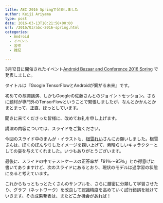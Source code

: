 ```yaml
---
title: ABC 2016 Springで発表しました
author: Keiji Ariyama
type: post
date: 2016-03-13T18:21:58+00:00
url: /2016/03/abc-2016-spring.html
categories:
  - Android
  - イベント
  - 習作
  - 雑記

---
```

3月12日に開催されたイベント[Android Bazaar and Conference 2016 Spring][1] で発表しました。

タイトルは『Google TensorFlowとAndroidが繋がる未来』です。

初めての基調講演、しかもGoogleの佐藤さんとのジョイントセッション。さらに題材が専門外のTensorFlowということで緊張しましたが、なんとかかんとかまとまって、正直、ほっとしています。

聞きに来てくださった皆様に、改めてお礼を申し上げます。

講演の内容については、スライドをご覧ください。

<!--more-->

今回のスライド中のまんが・イラストも、[根雪れい][2]さんにお願いしました。根雪さんは、ぼくのぼんやりしたイメージを掬い上げて、素晴らしいキャラクターとしての姿を与えてくれました。いつもありがとうございます。

最後に、スライドの中でテストケースの正答率が「91％〜95％」とか得意げに書いてありますけど、次のスライドにあるとおり、現状のモデルは過学習の状態にあると考えています。

これからもっともっとたくさんのサンプルを、さらに厳密に分類して学習させたり、グラフ（ネットワーク）を改良して認識精度を高めていく試行錯誤を続けていきます。その成果発表は、またどこか機会があれば！

 [1]: http://abc.android-group.jp/2016s/
 [2]: https://twitter.com/neyuki_rei
